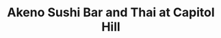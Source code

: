 ---
layout: place
title: "Akeno Sushi Bar and Thai at Capitol Hill"
permalink: /district-of-columbia/washington/akeno-sushi-bar-and-thai-at-capitol-hill.html
stateAbbr: DC
stateName: District of Columbia
cityName: Washington
place_id: ChIJzZX3JGe5t4kRAkx2g1Q4y_8
photos:
  - >-
    AUy1YQ06dldq4gN1pGyElnTsY8lOeRhojmUo3ecWtU0QOhTQ2gR9jnRL039ltSIYT2vMhS5OWrxnCJa2ej5KxotT6x0G08fD5XdGlaTLTEptvDMVjpK8_wGKqSSvhi1MHrq-YFzvKWsdHtAE0DMzs_1bZRrdOmlIWkQJcQSGp2AUES-FAhLNzk4FpLiZVHXnvjyhzkv8NExw87ZRaA8lM4MsvQelHV_8jEwgGSftoIndemjiSzeNeKsp84hxv8-y7v9Xg7JB183D518ccx38lCWlVQ5Pm9vjvsDNBcArueFZHisXhQ
  - >-
    AUy1YQ1D4eI_mYVlYKzo-14RzBMF8cpkkucs3Da9_0IittVaHQnEYRKkSR8eDcwJ57hPtJNf4h5umn4GAGqfbZswzSK3UwFwxLxGYARt3XSziAmCADiaDdyU1cRymrtGh_nn0FDpIObjW5cmqpzXjv-iu23hGrYR0xxuJIFaYuiqe4Vo8_hLacQEHLx02_Xsdjqjd4zsZFz7XHlaTWsR6aTM6irJW2GDGy7JG_E9v6pQi9H4tWax3DRTWItNz0t5L2WhaHFemOR3xH9fR9kkgOXNUbrg5WAsdoh_ZmTZKz7oqHtAlQ
  - >-
    AUy1YQ3qI1h46Nvb7f6qwx4QQDs3xM7t708rbpvaSa3AQtncE18SFaJYNA9rjCyLm76caT7sgI_ZSCi7QBqzs1VuhzQ9HAh4pytSmXDWsNsTsNUt7dKNWqU0aPaUlBCVs1E46fQjbpwwJHSOBC8sD2qE2BAHrAbDRgVKKrR1y9zZYastZZmo_bvXOTd8AF1k1rkBC7tz8bsv4JHx8IDAxjGz6ggjvB1INcmdH0L1L2ADB6i2__asrJTuJmlvjUwktibveafLY9fQxEmZQQ3-g0eVDTibCMz2kolCy9fU_PzMQEMMhCdq6WGwLxE12y97a5QQddxHeC90Ok99RPHwnC0KHNbow6sBSx0BQIvFIzfcFH8ajBf5ZQ38IaQj1_L4JQMzYLxTyscuIZ2xlt2UO2OrqTJ8pk1cqcmo9g9WfYpL7jFsAD4
  - >-
    AUy1YQ1ia2RB7ugcW6MyObl25XknVVuq6XG2bzVvz1CWYrgoOFr1oEcapj2wj4XvsnJJEKtPuLXd6sHLq5NbRnNZQTHTp4P-HBKTt5K_o7xXHELV8CRA41caa2AgfAiG2Fxt-AoC422IiCSdz5Ak1EwIhYPOTQ2yZJi1bOMqBhiI7kLU4T9YOPjbDWI1FHajzXB3oax0IcmaE-tUQTIKZKKjGAPg9ZdIo0HDJ-8eSekq-Jk7guRSCcEvzD38qHsBas-obePRLhrJ90Heu8srBpF4EBU0kcsGW3B2H4hfgg2ufYg9Qw
  - >-
    AUy1YQ2DBnBIXWKyc8GUf7myXj44skyIUVB6oBat1NjfqcoIVCfkThYTOV1_obsUwQlxC33zcYWLosnBnR3TOUuvFNpbuk_Cnu7FAjOwICz-UPhpldAOtO4uMRjDJfCQU-Sr92kcUJ2yeADllFpKUDiiVp0rcAkQrSfqM_1qsgyBueSLB7v1CS9HvJnZ6WqVdtN0kIaAJH-nZZbzCW3z7gfl0EarNYxCyOzlYMqfZFxo8r0aMZdJ3nA9HmF3cm-AaEjEwGO6oNquC3PhbW1d4tXOk199P7ad-yD3bc1izf7SI7pmgiwy_5QypWTqXAq45YvGp01a8r2ujdPTpIa2DpdD6lmZbFNaS6f2OnXAqIcR-ep40zJZ-LXllchiwXfXdvQ4S7_9sh6QEJBSaFi2uIjt38CPTfdScCc6I82FWkJCAbI
  - >-
    AUy1YQ1pzT-R_TKYLkzFhn8UZwdumGRdRYWMfmtOTYXO-Y6THXZoiXk8_OcKWmt-hRfVCHtmiEooVoQ7u0s48C_lNuanNEqKM1uOlCCbjoTurY2vLvYIpEr4r1xpIwDM1WJpcnURjP3-QuKNxJ23HPuANWy2JXPdIDJCVbzQ1_AJRZ2SqoeuiT9_pePBaqHVDLSRTayNv7jtbI7MU9_1vI_yHQV8_Xs605N0ydQc2L9OPTiaJ_o-RmQUp9_adaUvYdFrdKoYW1WkRRGA0lBHin2rDMQNTE-q8en4lHHeRTrRzt-7gPtuozQO5-KjOZkh4ohiwtQNL5NmERmxSt84aGSt8xz0mRJ3vH5XuRjq5L4a0QxF9I2yBW4CS6nniGPFl5qEEm9JJODDn_nXNY9w_pALKT8V6ry6Ca1Xn906qYET7LpOkQ
  - >-
    AUy1YQ2VWZTFiRZcYgrmEzqRbYU0MmcdR8c5VcXouHhskJrPGV2fe-QdUzUGSd6S6sSroj8WsTxZwakA9rAHrOf4sO3QXY7DsJNODhg7jlHx2idM0MIjGeQosgy4reoSWJX_vdgxQqbm8lyQacB4z6LeCm3S_DzghOEm3Q3__klXtGKIrNjGf_T2NrvbqMq-cfeuwbkLvANYYf2fYYAob9jnJT4hc72lrttOnM7Lmb0dAOBuf1vA_oiPFObMHpnQBTcP4ppOQUerI9puFAu-oS2CsmMngEaTDWCiIjrJ5fvPUvg65ENIfv_eIL6gZE8iyX36Sa8Rqt7hoO3uBK9n2SarHAjvjSlFxFcsTdTRIE1SR69alauY1SIGaCvcpbJZeCD8Sx8RgwAPoNLtm_3nxL5TWkQ9BGUmMUG8bSOjrXrhtnr-V3OG
  - >-
    AUy1YQ2ZzjccshrXOqF0nDE7HsrI3jagYxpT7Inr5CQHxq79qzu9D-EqXyieRpb397laJRJ1qNT4SCY37t-oQTVarkKp5eUM-fxywSLtyhCPoUXaSuSXT-DB0CK6VtZUuIROo6h4sGIw1ryUB36Ly2xeefxcHoKB85WXho9H0ghjrdlopmZ3ZDMODhHRMd95Ywj8hQlop6KrZIq2h3bWrXkDLGq9k8zZvpurzrMD7kYKODF95RDuh6fXoCubhaNXBE5OEAJwEhmItElWww47k4dBWs-3DLgXQceQwCDwRzdHS5pwCvEy58zDULVc2LRVLDgmxD28TtPEb_Aapc688WMsMMNvCmGWqtAe5lwSM0uc7CwoJMLnU0bGbYOtZAT4kknHHIyvIHA34VPSIpUBON5NctDkkgPQ9Lmebu8NEIcIZAzoAlBP
  - >-
    AUy1YQ3XWEW7aUAzm4YDvs_u9ThWF4R920NjM_Fc0FoH0ePZBLhB3-CgzBFsxOUYhVw0mVb6DpKirXpMC2XfM3lcrKB1JiW04dEFqhFrOUJtjf6dTSz6rGjK5T-weAf5BtUMb-AbJv_KTe4V3NNO_pgNUYtLE-6R9AjK2z4JNpNnuJlxgVbcWWAsL6nu3kQwKXMjRd8Uu8fdIUO4DsdoMM4IRzorOFTtvMPR8-9arTh_MwRf9n5JCbBen_wn1eHLk1IsyW6u4zsBZa-OQdiT8LW3IyyrUvHpD4ax01PCc9j0v95h4FBK9wJEdI1_NKzmlzlvliSfBb2MS2eBWvI6NEveLOE6C2DsbfnEwrmbis5G6PUi_0duHyqbvGvZaG9_AKXJLjEAQEIFv3XrZPi2XgM3MJhwe_62qALMXPMILY3QRY_WOxI
  - >-
    AUy1YQ3VWmogJ5W7veyg5ehMK7pe8LxYhgZ9lnesqomQ4XCIIf29funRJPX9fgmBRzLHf4rrDtRhDLlWMnBD5Hpqc7e1gt_R67tzBIYcosyOgrpTdmvVpAtvk34EjuyduXnnEg3i_snlLp11FnfEW_83gIOU6aoXFGPFLSlFwBT_zMp7J6a1ov8MRkFtk6VYKzeXqdqJxdj3dgT0EAx-hu2cqN9-m4Mz9QNlSZ8U4tx8XUqJjCK2iFxSsN_IfjJEdvATYbDzlZgHhyDUcf2aPiZJfBdkpQqndnbj7IU2kB-R3yRn0dZEp25KOguSz5yZeQMolVuAfR6vE6Id5r4ICCH6wBxmokutiJItUQ8ki0MlyPqeLeXLwAgYYbwyStHHzA8HCCNMtuZdgoiIQLK2oVUuQe9aHFD9nEtWninbGDwiXWD1ByM
address: 524 8th St SE 2nd Floor, Washington, DC 20003, USA
street: 524 8th St SE 2nd Floor
city: Washington
state: DC
zip: '20003'
country: USA
neighborhood: Capitol Hill
latitude: '38.881826'
longitude: '-76.994791'
accessibility_options: null
business_status: OPERATIONAL
name: Akeno Sushi Bar and Thai at Capitol Hill
google_maps_links:
  directionsUri: >-
    https://www.google.com/maps/dir//''/data=!4m7!4m6!1m1!4e2!1m2!1m1!1s0x89b7b96724f795cd:0xffcb385483764c02!3e0
  placeUri: https://maps.google.com/?cid=18431887835577863170
  writeAReviewUri: >-
    https://www.google.com/maps/place//data=!4m3!3m2!1s0x89b7b96724f795cd:0xffcb385483764c02!12e1
  reviewsUri: >-
    https://www.google.com/maps/place//data=!4m4!3m3!1s0x89b7b96724f795cd:0xffcb385483764c02!9m1!1b1
  photosUri: >-
    https://www.google.com/maps/place//data=!4m3!3m2!1s0x89b7b96724f795cd:0xffcb385483764c02!10e5
primary_type: Restaurant
opening_hours:
  regular: null
  current: null
secondary_opening_hours:
  regular:
    weekdayDescriptions: null
    type: null
  current:
    weekdayDescriptions: null
    type: null
phone: (202) 600-7073
price_level: PRICE_LEVEL_MODERATE
price_range: $20 &mdash; 30
rating: '4.6'
rating_count: 199
website: http://www.akenosushibar.com/
description: >-
  Sushi and Thai fare, plus drinks, offered in a chill space featuring a
  rooftop.
reviews:
  - ChZDSUhNMG9nS0VJQ0FnTURBbE9uQVpnEAE
  - ChZDSUhNMG9nS0VJQ0FnTUNBNDhtTVJBEAE
  - ChZDSUhNMG9nS0VJQ0FnSUM3N29qME9REAE
  - ChdDSUhNMG9nS0VJQ0FnSUNib3NhbWp3RRAB
  - ChdDSUhNMG9nS0VJQ0FnSURidkl5TXJ3RRAB
parking_options:
  - FREE_STREET_PARKING
  - PAID_STREET_PARKING
payment_options:
  - ACCEPTS_CREDIT_CARDS
  - ACCEPTS_DEBIT_CARDS
  - ACCEPTS_NFC
allow_dogs: null
curbside_pickup: false
delivery: true
dine_in: true
good_for_children: null
good_for_groups: true
good_for_sports: null
live_music: false
menu_for_children: false
outdoor_seating: true
reservable: true
restroom: true
serves_beer: true
serves_breakfast: null
serves_brunch: true
serves_cocktails: true
serves_coffee: null
serves_dinner: true
serves_dessert: true
serves_lunch: true
serves_vegetarian_food: true
serves_wine: true
takeout: true
slug: Akeno-Sushi-Bar-and-Thai-at-Capitol-Hill

---